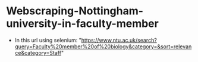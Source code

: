 # Webscraping-Nottingham-university-in-faculty-member

* In this url using selenium: "https://www.ntu.ac.uk/search?query=Faculty%20member%20of%20biology&category=&sort=relevance&category=Staff"
